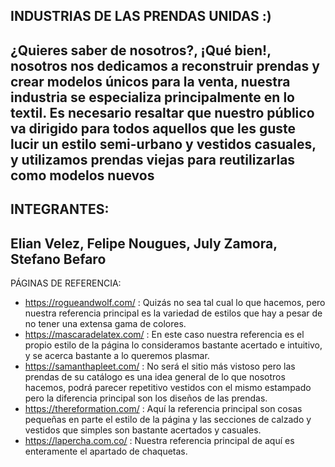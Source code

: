 INDUSTRIAS DE LAS PRENDAS UNIDAS :)
-------------------------------------
¿Quieres saber de nosotros?, ¡Qué bien!, nosotros nos dedicamos a reconstruir prendas y crear modelos únicos para la venta, nuestra industria se especializa principalmente en lo textil.
Es necesario resaltar que nuestro público va dirigido para todos aquellos que les guste lucir
un estilo semi-urbano y vestidos casuales, y  utilizamos prendas viejas para reutilizarlas como modelos nuevos
-------------------------------------
INTEGRANTES:
-----------------
Elian Velez,
Felipe Nougues,
July Zamora,
Stefano Befaro
-----------------
PÁGINAS DE REFERENCIA:
* https://rogueandwolf.com/ : Quizás no sea tal cual lo que hacemos, pero nuestra referencia principal es la variedad de estilos que hay a pesar de no tener una extensa gama de colores.
* https://mascaradelatex.com/ : En este caso nuestra referencia es el propio estilo de la página
lo consideramos bastante acertado e intuitivo, y se acerca bastante a lo queremos plasmar.
* https://samanthapleet.com/ : No será el sitio más vistoso pero las prendas de su catálogo es una
idea general de lo que nosotros hacemos, podrá parecer repetitivo vestidos con el mismo estampado pero la diferencia principal son los diseños de las prendas.
* https://thereformation.com/ : Aquí la referencia principal son cosas pequeñas en parte el estilo de la página y las secciones de calzado y vestidos que simples son bastante acertados y casuales.
* https://lapercha.com.co/ : Nuestra referencia  principal de aquí es enteramente el apartado de chaquetas.
